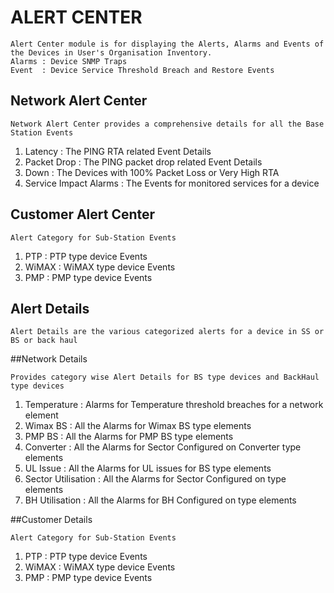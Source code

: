 ALERT CENTER
===

```
Alert Center module is for displaying the Alerts, Alarms and Events of the Devices in User's Organisation Inventory.
Alarms : Device SNMP Traps
Event  : Device Service Threshold Breach and Restore Events
```

Network Alert Center
---

```
Network Alert Center provides a comprehensive details for all the Base Station Events
```

1. Latency               : The PING RTA related Event Details
2. Packet Drop           : The PING packet drop related Event Details
3. Down                  : The Devices with 100% Packet Loss or Very High RTA
4. Service Impact Alarms : The Events for monitored services for a device

Customer Alert Center
---

```
Alert Category for Sub-Station Events
```

1. PTP   : PTP type device Events
2. WiMAX : WiMAX type device Events
3. PMP   : PMP type device Events


Alert Details
---

```
Alert Details are the various categorized alerts for a device in SS or BS or back haul
```

##Network Details


```
Provides category wise Alert Details for BS type devices and BackHaul type devices
```

1. Temperature          : Alarms for Temperature threshold breaches for a network element
2. Wimax BS             : All the Alarms for Wimax BS type elements
3. PMP BS               : All the Alarms for PMP BS type elements
4. Converter            : All the Alarms for Sector Configured on Converter type elements
5. UL Issue             : All the Alarms for UL issues for BS type elements
6. Sector Utilisation   : All the Alarms for Sector Configured on type elements
7. BH Utilisation       : All the Alarms for BH Configured on type elements

##Customer Details


```
Alert Category for Sub-Station Events
```

1. PTP   : PTP type device Events
2. WiMAX : WiMAX type device Events
3. PMP   : PMP type device Events
